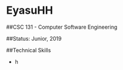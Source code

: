 EyasuHH
===========

##CSC 131 - Computer Software Engineering

##Status: Junior, 2019

##Technical Skills

* h
